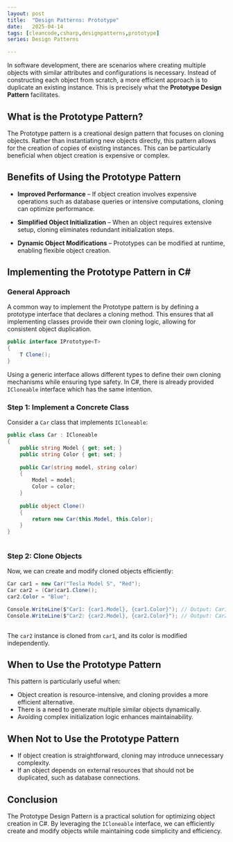 ```yaml
---
layout: post
title:  "Design Patterns: Prototype"
date:   2025-04-14
tags: [cleancode,csharp,designpatterns,prototype]
series: Design Patterns

---
```


In software development, there are scenarios where creating multiple objects with similar attributes and configurations is necessary. Instead of constructing each object from scratch, a more efficient approach is to duplicate an existing instance. This is precisely what the **Prototype Design Pattern** facilitates.

## What is the Prototype Pattern?

The Prototype pattern is a creational design pattern that focuses on cloning objects. Rather than instantiating new objects directly, this pattern allows for the creation of copies of existing instances. This can be particularly beneficial when object creation is expensive or complex.

## Benefits of Using the Prototype Pattern

- **Improved Performance** – If object creation involves expensive operations such as database queries or intensive computations, cloning can optimize performance.

- **Simplified Object Initialization** – When an object requires extensive setup, cloning eliminates redundant initialization steps.

- **Dynamic Object Modifications** – Prototypes can be modified at runtime, enabling flexible object creation.

## Implementing the Prototype Pattern in C&#35;

### General Approach

A common way to implement the Prototype pattern is by defining a prototype interface that declares a cloning method. This ensures that all implementing classes provide their own cloning logic, allowing for consistent object duplication.

```csharp
public interface IPrototype<T>
{
    T Clone();
}
```

Using a generic interface allows different types to define their own cloning mechanisms while ensuring type safety. In C#, there is already provided `ICloneable` interface which has the same intention.

### Step 1: Implement a Concrete Class

Consider a `Car` class that implements `ICloneable`:

```csharp
public class Car : ICloneable
{
    public string Model { get; set; }
    public string Color { get; set; }
    
    public Car(string model, string color)
    {
        Model = model;
        Color = color;
    }
    
    public object Clone()
    {
        return new Car(this.Model, this.Color);
    }
}
  

```

### Step 2: Clone Objects

Now, we can create and modify cloned objects efficiently:

```csharp
Car car1 = new Car("Tesla Model S", "Red");
Car car2 = (Car)car1.Clone();
car2.Color = "Blue";

Console.WriteLine($"Car1: {car1.Model}, {car1.Color}"); // Output: Car1: Tesla Model S, Red
Console.WriteLine($"Car2: {car2.Model}, {car2.Color}"); // Output: Car2: Tesla Model S, Blue
  

```

The `car2` instance is cloned from `car1`, and its color is modified independently.

## When to Use the Prototype Pattern

This pattern is particularly useful when:

-  Object creation is resource-intensive, and cloning provides a more efficient alternative. 
- There is a need to generate multiple similar objects dynamically. 
- Avoiding complex initialization logic enhances maintainability.

## When Not to Use the Prototype Pattern

- If object creation is straightforward, cloning may introduce unnecessary complexity. 
- If an object depends on external resources that should not be duplicated, such as database connections.

## Conclusion

The Prototype Design Pattern is a practical solution for optimizing object creation in C#. By leveraging the `ICloneable` interface, we can efficiently create and modify objects while maintaining code simplicity and efficiency.